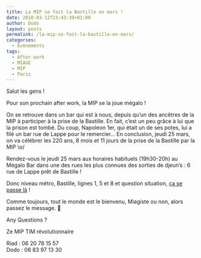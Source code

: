 ```yaml
---
title: La MIP se fait la Bastille en mars !
date: 2010-03-12T23:43:39+01:00
author: Dodo
layout: posts
permalink: /la-mip-se-fait-la-bastille-en-mars/
categories:
  - Evènements
tags:
  - After-work
  - MIAGE
  - MIP
  - Paris
---
```

Salut les gens !

Pour son prochain after work, la MIP se la joue mégalo !

On se retrouve dans un bar qui est à nous, depuis qu&#8217;un des ancêtres de la MIP à participer à la prise de la Bastille. En fait, c&#8217;est un peu grâce à lui que la prison est tombé. Du coup, Napoleon 1er, qui était un de ses potes, lui a filé un bar rue de Lappe pour le remercier&#8230; En conclusion, jeudi 25 mars, on va célébrer les 220 ans, 8 mois et 11 jours de la prise de la Bastille par la MIP \o/

Rendez-vous le jeudi 25 mars aux horaires habituels (19h30-20h) au Mégalo Bar dans une des rues les plus connues des sorties de djeun&#8217;s : 6 rue de Lappe prêt de Bastille !

Donc niveau métro, Bastille, lignes 1, 5 et 8 et question situation, <a href="https://maps.google.fr/maps?f=q&source=s_q&hl=fr&geocode=&q=Megalo+bar+paris&sll=46.75984,1.738281&sspn=3.898518,8.283691&ie=UTF8&hq=Megalo+bar&hnear=Paris&ll=48.854833,2.371244&spn=0.003141,0.006437&t=h&z=17&iwloc=A" target="_blank">ça se passe là</a> !

Comme toujours, tout le monde est le bienvenu, Miagiste ou non, alors passez le message. 🙂

Any Questions ?

Ze MIP TIM révolutionnaire

Riad : 06 20 78 15 57  
Dodo : 06 83 97 13 30
